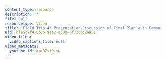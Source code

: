 ```yaml
---
content_type: resource
description: ''
file: null
resourcetype: Video
title: 'Field Trip 4: Presentation/Discussion of Final Plan with Campus Committee'
uid: dfe5c7f4-0b0b-9aa2-e590-6f733bd24a51
video_files:
  video_captions_file: null
video_metadata:
  youtube_id: mps0Zsi0-vU
---
```

